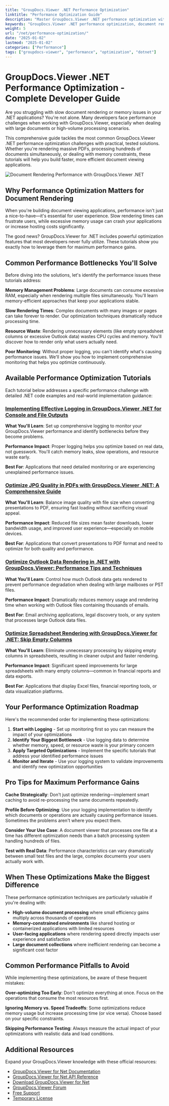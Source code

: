 ```yaml
---
title: "GroupDocs.Viewer .NET Performance Optimization"
linktitle: "Performance Optimization Guide"
description: "Master GroupDocs.Viewer .NET performance optimization with proven techniques for faster rendering, memory efficiency, and handling large documents effectively."
keywords: "GroupDocs.Viewer .NET performance optimization, document rendering performance .NET, .NET document viewer optimization, improve GroupDocs rendering speed, optimize document viewer memory usage"
weight: 5
url: "/net/performance-optimization/"
date: "2025-01-02"
lastmod: "2025-01-02"
categories: ["Performance"]
tags: ["groupdocs-viewer", "performance", "optimization", "dotnet"]
---
```


# GroupDocs.Viewer .NET Performance Optimization - Complete Developer Guide

Are you struggling with slow document rendering or memory issues in your .NET applications? You're not alone. Many developers face performance challenges when working with GroupDocs.Viewer, especially when dealing with large documents or high-volume processing scenarios.

This comprehensive guide tackles the most common GroupDocs.Viewer .NET performance optimization challenges with practical, tested solutions. Whether you're rendering massive PDFs, processing hundreds of documents simultaneously, or dealing with memory constraints, these tutorials will help you build faster, more efficient document viewing applications.

![Document Rendering Performance with GroupDocs.Viewer .NET](/viewer/performance-optimization/image.png)

## Why Performance Optimization Matters for Document Rendering

When you're building document viewing applications, performance isn't just a nice-to-have—it's essential for user experience. Slow rendering times can frustrate users, while excessive memory usage can crash your applications or increase hosting costs significantly.

The good news? GroupDocs.Viewer for .NET includes powerful optimization features that most developers never fully utilize. These tutorials show you exactly how to leverage them for maximum performance gains.

## Common Performance Bottlenecks You'll Solve

Before diving into the solutions, let's identify the performance issues these tutorials address:

**Memory Management Problems**: Large documents can consume excessive RAM, especially when rendering multiple files simultaneously. You'll learn memory-efficient approaches that keep your applications stable.

**Slow Rendering Times**: Complex documents with many images or pages can take forever to render. Our optimization techniques dramatically reduce processing time.

**Resource Waste**: Rendering unnecessary elements (like empty spreadsheet columns or excessive Outlook data) wastes CPU cycles and memory. You'll discover how to render only what users actually need.

**Poor Monitoring**: Without proper logging, you can't identify what's causing performance issues. We'll show you how to implement comprehensive monitoring that helps you optimize continuously.

## Available Performance Optimization Tutorials

Each tutorial below addresses a specific performance challenge with detailed .NET code examples and real-world implementation guidance:

### [Implementing Effective Logging in GroupDocs.Viewer .NET for Console and File Outputs](./logging-groupdocs-viewer-net-console-file/)

**What You'll Learn**: Set up comprehensive logging to monitor your GroupDocs.Viewer performance and identify bottlenecks before they become problems.

**Performance Impact**: Proper logging helps you optimize based on real data, not guesswork. You'll catch memory leaks, slow operations, and resource waste early.

**Best For**: Applications that need detailed monitoring or are experiencing unexplained performance issues.

### [Optimize JPG Quality in PDFs with GroupDocs.Viewer .NET: A Comprehensive Guide](./optimize-jpg-quality-pdf-groupdocs-viewer-net/)

**What You'll Learn**: Balance image quality with file size when converting presentations to PDF, ensuring fast loading without sacrificing visual appeal.

**Performance Impact**: Reduced file sizes mean faster downloads, lower bandwidth usage, and improved user experience—especially on mobile devices.

**Best For**: Applications that convert presentations to PDF format and need to optimize for both quality and performance.

### [Optimize Outlook Data Rendering in .NET with GroupDocs.Viewer: Performance Tips and Techniques](./limit-outlook-data-rendering-groupdocs-viewer-net/)

**What You'll Learn**: Control how much Outlook data gets rendered to prevent performance degradation when dealing with large mailboxes or PST files.

**Performance Impact**: Dramatically reduces memory usage and rendering time when working with Outlook files containing thousands of emails.

**Best For**: Email archiving applications, legal discovery tools, or any system that processes large Outlook data files.

### [Optimize Spreadsheet Rendering with GroupDocs.Viewer for .NET: Skip Empty Columns](./optimize-spreadsheet-rendering-groupdocs-viewer-net/)

**What You'll Learn**: Eliminate unnecessary processing by skipping empty columns in spreadsheets, resulting in cleaner output and faster rendering.

**Performance Impact**: Significant speed improvements for large spreadsheets with many empty columns—common in financial reports and data exports.

**Best For**: Applications that display Excel files, financial reporting tools, or data visualization platforms.

## Your Performance Optimization Roadmap

Here's the recommended order for implementing these optimizations:

1. **Start with Logging** - Set up monitoring first so you can measure the impact of your optimizations
2. **Identify Your Biggest Bottleneck** - Use logging data to determine whether memory, speed, or resource waste is your primary concern
3. **Apply Targeted Optimizations** - Implement the specific tutorials that address your identified performance issues
4. **Monitor and Iterate** - Use your logging system to validate improvements and identify new optimization opportunities

## Pro Tips for Maximum Performance Gains

**Cache Strategically**: Don't just optimize rendering—implement smart caching to avoid re-processing the same documents repeatedly.

**Profile Before Optimizing**: Use your logging implementation to identify which documents or operations are actually causing performance issues. Sometimes the problems aren't where you expect them.

**Consider Your Use Case**: A document viewer that processes one file at a time has different optimization needs than a batch processing system handling hundreds of files.

**Test with Real Data**: Performance characteristics can vary dramatically between small test files and the large, complex documents your users actually work with.

## When These Optimizations Make the Biggest Difference

These performance optimization techniques are particularly valuable if you're dealing with:

- **High-volume document processing** where small efficiency gains multiply across thousands of operations
- **Memory-constrained environments** like shared hosting or containerized applications with limited resources  
- **User-facing applications** where rendering speed directly impacts user experience and satisfaction
- **Large document collections** where inefficient rendering can become a significant cost factor

## Common Performance Pitfalls to Avoid

While implementing these optimizations, be aware of these frequent mistakes:

**Over-optimizing Too Early**: Don't optimize everything at once. Focus on the operations that consume the most resources first.

**Ignoring Memory vs. Speed Tradeoffs**: Some optimizations reduce memory usage but increase processing time (or vice versa). Choose based on your specific constraints.

**Skipping Performance Testing**: Always measure the actual impact of your optimizations with realistic data and load conditions.

## Additional Resources

Expand your GroupDocs.Viewer knowledge with these official resources:

- [GroupDocs.Viewer for Net Documentation](https://docs.groupdocs.com/viewer/net/)
- [GroupDocs.Viewer for Net API Reference](https://reference.groupdocs.com/viewer/net/)
- [Download GroupDocs.Viewer for Net](https://releases.groupdocs.com/viewer/net/)
- [GroupDocs.Viewer Forum](https://forum.groupdocs.com/c/viewer/9)
- [Free Support](https://forum.groupdocs.com/)
- [Temporary License](https://purchase.groupdocs.com/temporary-license/)

